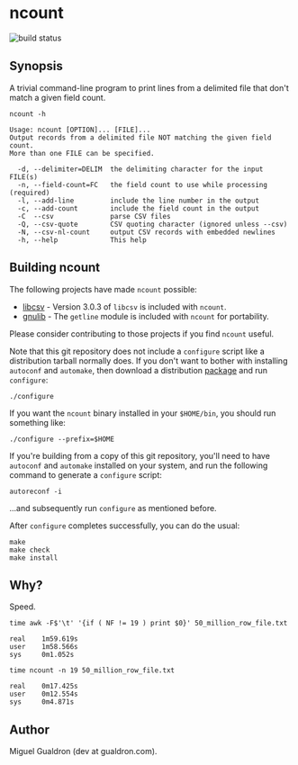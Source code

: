 # ncount
![build status](https://github.com/mgualdron/ncount/actions/workflows/c-cpp.yml/badge.svg)

## Synopsis

A trivial command-line program to print lines from a delimited file that 
don't match a given field count.

```
ncount -h

Usage: ncount [OPTION]... [FILE]...
Output records from a delimited file NOT matching the given field count.
More than one FILE can be specified.

  -d, --delimiter=DELIM  the delimiting character for the input FILE(s)
  -n, --field-count=FC   the field count to use while processing (required)
  -l, --add-line         include the line number in the output
  -c, --add-count        include the field count in the output
  -C  --csv              parse CSV files
  -Q, --csv-quote        CSV quoting character (ignored unless --csv)
  -N, --csv-nl-count     output CSV records with embedded newlines
  -h, --help             This help
```

## Building ncount

The following projects have made `ncount` possible:

- [libcsv](https://github.com/rgamble/libcsv) - Version 3.0.3 of `libcsv` is included with `ncount`.
- [gnulib](https://www.gnu.org/software/gnulib/) - The `getline` module is included with `ncount` for portability.

Please consider contributing to those projects if you find `ncount` useful.

Note that this git repository does not include a `configure` script like a 
distribution tarball normally does.  If you don't want to bother with 
installing `autoconf` and `automake`, then download a distribution
[package](https://github.com/mgualdron/ncount/releases/download/v0.0.1/ncount-0.0.1.tar.gz)
and run `configure`:

```
./configure
```

If you want the `ncount` binary installed in your `$HOME/bin`, you should 
run something like:

```
./configure --prefix=$HOME
```

If you're building from a copy of this git repository, you'll need to have 
`autoconf` and `automake` installed on your system, and run the following 
command to generate a `configure` script:

```
autoreconf -i
```

...and subsequently run `configure` as mentioned before.

After `configure` completes successfully, you can do the usual:

```
make
make check
make install
```

## Why?

Speed.

```
time awk -F$'\t' '{if ( NF != 19 ) print $0}' 50_million_row_file.txt

real    1m59.619s
user    1m58.566s
sys     0m1.052s

time ncount -n 19 50_million_row_file.txt

real    0m17.425s
user    0m12.554s
sys     0m4.871s
```

## Author

Miguel Gualdron (dev at gualdron.com).
